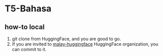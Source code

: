 # T5-Bahasa

## how-to local

1. git clone from HuggingFace, and you are good to go.
2. If you are invited to [malay-huggingface](https://huggingface.co/malay-huggingface) HuggingFace organization, you can commit to it.
